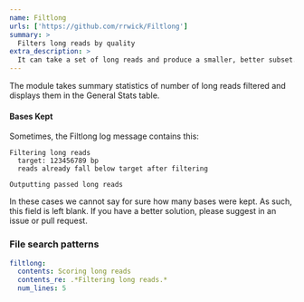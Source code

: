 ```yaml
---
name: Filtlong
urls: ['https://github.com/rrwick/Filtlong']
summary: >
  Filters long reads by quality
extra_description: >
  It can take a set of long reads and produce a smaller, better subset. It uses both read length (longer is better) and read identity (higher is better) when choosing which reads pass the filter.
---
```


The module takes summary statistics of number of long reads filtered and displays them in the General Stats table.

#### Bases Kept

Sometimes, the Filtlong log message contains this:

```
Filtering long reads
  target: 123456789 bp
  reads already fall below target after filtering

Outputting passed long reads
```

In these cases we cannot say for sure how many bases were kept. As such, this field is left blank.
If you have a better solution, please suggest in an issue or pull request.

### File search patterns

```yaml
filtlong:
  contents: Scoring long reads
  contents_re: .*Filtering long reads.*
  num_lines: 5
```